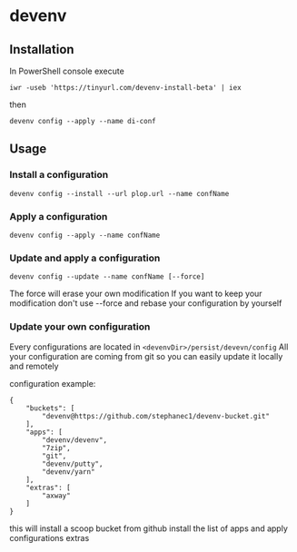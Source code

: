 # devenv

## Installation

In PowerShell console execute
```
iwr -useb 'https://tinyurl.com/devenv-install-beta' | iex
```
then

```
devenv config --apply --name di-conf
```

## Usage

### Install a configuration

```
devenv config --install --url plop.url --name confName
```

### Apply a configuration

```
devenv config --apply --name confName
```

### Update and apply a configuration
```
devenv config --update --name confName [--force]
```
The force will erase your own modification
If you want to keep your modification don't use --force and rebase your configuration by yourself

### Update your own configuration
Every configurations are located in ```<devenvDir>/persist/devevn/config```
All your configuration are coming from git so you can easily update it locally and remotely

configuration example:
```
{
    "buckets": [
        "devenv@https://github.com/stephanec1/devenv-bucket.git"
    ],
    "apps": [
        "devenv/devenv",
        "7zip",
        "git",
        "devenv/putty",
        "devenv/yarn"
    ],
    "extras": [
        "axway"
    ]
}

```
this will install a scoop bucket from github
install the list of apps and apply configurations extras

